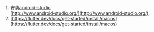 1. 安装[android-studio](http://www.android-studio.org/)  
   [http://www.android-studio.org/](http://www.android-studio.org/)
2. [https://flutter.dev/docs/get-started/install/macos](https://flutter.dev/docs/get-started/install/macos)



